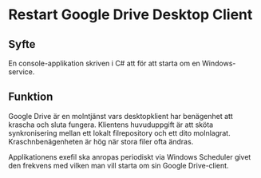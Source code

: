 <h1>Restart Google Drive Desktop Client</h1>
<h2>Syfte</h2>
<p>En console-applikation skriven i C# att för att starta om en Windows-service.</p>
<h2>Funktion</h2>
<p>Google Drive är en molntjänst vars desktopklient har benägenhet att krascha och sluta fungera. Klientens huvuduppgift är att sköta synkronisering mellan ett lokalt filrepository och ett dito molnlagrat. Kraschnbenägenheten är hög när stora filer ofta ändras.</p>

<p>Applikationens exefil ska anropas periodiskt via Windows Scheduler givet den frekvens med vilken man vill starta om sin Google Drive-client.</p>
